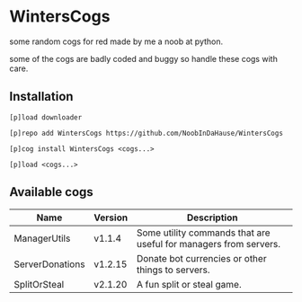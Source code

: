 # WintersCogs
some random cogs for red made by me a noob at python.

some of the cogs are badly coded and buggy so handle these cogs with care.

## Installation

```
[p]load downloader

[p]repo add WintersCogs https://github.com/NoobInDaHause/WintersCogs

[p]cog install WintersCogs <cogs...>

[p]load <cogs...>
```

## Available cogs

| Name            |  Version  | Description                                                      |
| --------------- | --------- | ---------------------------------------------------------------- |
| ManagerUtils    |  v1.1.4   | Some utility commands that are useful for managers from servers. |
| ServerDonations |  v1.2.15  | Donate bot currencies or other things to servers.                |
| SplitOrSteal    |  v2.1.20  | A fun split or steal game.                                       |
